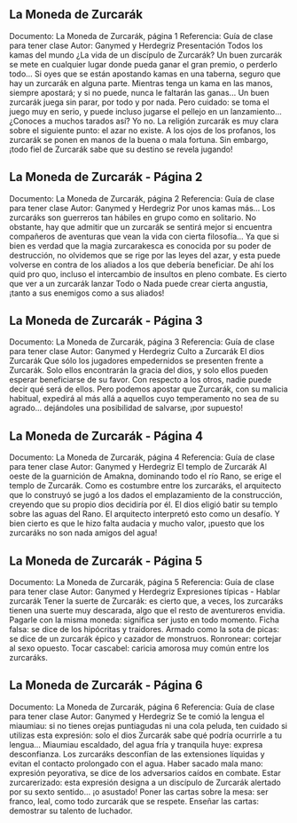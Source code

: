 ## La Moneda de Zurcarák
Documento: La Moneda de Zurcarák, página 1
Referencia: Guía de clase para tener clase
Autor: Ganymed y Herdegriz
Presentación
Todos los kamas del mundo
¿La vida de un discípulo de Zurcarák? Un buen zurcarák se mete en cualquier lugar donde pueda ganar el gran premio, o perderlo todo... Si oyes que se están apostando kamas en una taberna, seguro que hay un zurcarák en alguna parte. Mientras tenga un kama en las manos, siempre apostará; y si no puede, nunca le faltarán las ganas... Un buen zurcarák juega sin parar, por todo y por nada. Pero cuidado: se toma el juego muy en serio, y puede incluso jugarse el pellejo en un lanzamiento... ¿Conoces a muchos tarados así? Yo no.
La religión zurcarák es muy clara sobre el siguiente punto: el azar no existe. A los ojos de los profanos, los zurcarák se ponen en manos de la buena o mala fortuna. Sin embargo, ¡todo fiel de Zurcarák sabe que su destino se revela jugando!

## La Moneda de Zurcarák - Página 2
Documento: La Moneda de Zurcarák, página 2
Referencia: Guía de clase para tener clase
Autor: Ganymed y Herdegriz
Por unos kamas más...
Los zurcaráks son guerreros tan hábiles en grupo como en solitario. No obstante, hay que admitir que un zurcarák se sentirá mejor si encuentra compañeros de aventuras que vean la vida con cierta filosofía... Ya que si bien es verdad que la magia zurcarakesca es conocida por su poder de destrucción, no olvidemos que se rige por las leyes del azar, y esta puede volverse en contra de los aliados a los que debería beneficiar. De ahí los quid pro quo, incluso el intercambio de insultos en pleno combate. Es cierto que ver a un zurcarák lanzar Todo o Nada puede crear cierta angustia, ¡tanto a sus enemigos como a sus aliados!

## La Moneda de Zurcarák - Página 3
Documento: La Moneda de Zurcarák, página 3
Referencia: Guía de clase para tener clase
Autor: Ganymed y Herdegriz
Culto a Zurcarák
El dios Zurcarák
Que sólo los jugadores empedernidos se presenten frente a Zurcarák. Solo ellos encontrarán la gracia del dios, y solo ellos pueden esperar beneficiarse de su favor. Con respecto a los otros, nadie puede decir qué será de ellos. Pero podemos apostar que Zurcarák, con su malicia habitual, expedirá al más allá a aquellos cuyo temperamento no sea de su agrado... dejándoles una posibilidad de salvarse, ¡por supuesto!

## La Moneda de Zurcarák - Página 4
Documento: La Moneda de Zurcarák, página 4
Referencia: Guía de clase para tener clase
Autor: Ganymed y Herdegriz
El templo de Zurcarák
Al oeste de la guarnición de Amakna, dominando todo el río Rano, se erige el templo de Zurcarák. Como es costumbre entre los zurcaráks, el arquitecto que lo construyó se jugó a los dados el emplazamiento de la construcción, creyendo que su propio dios decidiría por él. El dios eligió batir su templo sobre las aguas del Rano. El arquitecto interpretó esto como un desafío. Y bien cierto es que le hizo falta audacia y mucho valor, ¡puesto que los zurcaráks no son nada amigos del agua!

## La Moneda de Zurcarák - Página 5
Documento: La Moneda de Zurcarák, página 5
Referencia: Guía de clase para tener clase
Autor: Ganymed y Herdegriz
Expresiones típicas - Hablar zurcarák
Tener la suerte de Zurcarák: es cierto que, a veces, los zurcaráks tienen una suerte muy descarada, algo que el resto de aventureros envidia.
Pagarle con la misma moneda: significa ser justo en todo momento.
Ficha falsa: se dice de los hipócritas y traidores.
Armado como la sota de picas: se dice de un zurcarák épico y cazador de monstruos.
Ronronear: cortejar al sexo opuesto.
Tocar cascabel: caricia amorosa muy común entre los zurcaráks.

## La Moneda de Zurcarák - Página 6
Documento: La Moneda de Zurcarák, página 6
Referencia: Guía de clase para tener clase
Autor: Ganymed y Herdegriz
Se te comió la lengua el miaumiau: si no tienes orejas puntiagudas ni una cola peluda, ten cuidado si utilizas esta expresión: solo el dios Zurcarák sabe qué podría ocurrirle a tu lengua...
Miaumiau escaldado, del agua fría y tranquila huye: expresa desconfianza. Los zurcaráks desconfían de las extensiones líquidas y evitan el contacto prolongado con el agua.
Haber sacado mala mano: expresión peyorativa, se dice de los adversarios caídos en combate.
Estar zurcarerizado: esta expresión designa a un discípulo de Zurcarák alertado por su sexto sentido... ¡o asustado!
Poner las cartas sobre la mesa: ser franco, leal, como todo zurcarák que se respete.
Enseñar las cartas: demostrar su talento de luchador.
